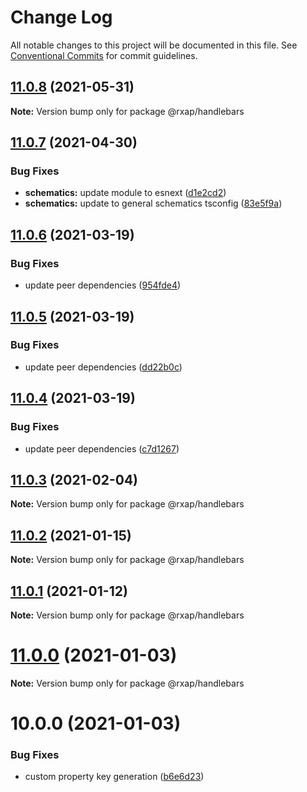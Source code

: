 # Change Log

All notable changes to this project will be documented in this file.
See [Conventional Commits](https://conventionalcommits.org) for commit guidelines.

## [11.0.8](https://gitlab.com/rxap/packages/compare/@rxap/handlebars@11.0.7...@rxap/handlebars@11.0.8) (2021-05-31)

**Note:** Version bump only for package @rxap/handlebars





## [11.0.7](https://gitlab.com/rxap/packages/compare/@rxap/handlebars@11.0.6...@rxap/handlebars@11.0.7) (2021-04-30)


### Bug Fixes

* **schematics:** update module to esnext ([d1e2cd2](https://gitlab.com/rxap/packages/commit/d1e2cd252f3866471935131187b3acaefe2cca82))
* **schematics:** update to general schematics tsconfig ([83e5f9a](https://gitlab.com/rxap/packages/commit/83e5f9a0cf1810686a503425d87a5e4ae30b8c84))





## [11.0.6](https://gitlab.com/rxap/packages/compare/@rxap/handlebars@11.0.5...@rxap/handlebars@11.0.6) (2021-03-19)


### Bug Fixes

* update peer dependencies ([954fde4](https://gitlab.com/rxap/packages/commit/954fde47836ff0c1f25a77c33ff871ddc7685b6c))





## [11.0.5](https://gitlab.com/rxap/packages/compare/@rxap/handlebars@11.0.4...@rxap/handlebars@11.0.5) (2021-03-19)


### Bug Fixes

* update peer dependencies ([dd22b0c](https://gitlab.com/rxap/packages/commit/dd22b0ce053bc266c7aea659a2faf3be39f424e7))





## [11.0.4](https://gitlab.com/rxap/packages/compare/@rxap/handlebars@11.0.3...@rxap/handlebars@11.0.4) (2021-03-19)


### Bug Fixes

* update peer dependencies ([c7d1267](https://gitlab.com/rxap/packages/commit/c7d12671f3efc198985cddee92caa2558e74b023))





## [11.0.3](https://gitlab.com/rxap/packages/compare/@rxap/handlebars@11.0.2...@rxap/handlebars@11.0.3) (2021-02-04)

**Note:** Version bump only for package @rxap/handlebars





## [11.0.2](https://gitlab.com/rxap/packages/compare/@rxap/handlebars@11.0.1...@rxap/handlebars@11.0.2) (2021-01-15)

**Note:** Version bump only for package @rxap/handlebars





## [11.0.1](https://gitlab.com/rxap/packages/compare/@rxap/handlebars@11.0.0...@rxap/handlebars@11.0.1) (2021-01-12)

**Note:** Version bump only for package @rxap/handlebars





# [11.0.0](https://gitlab.com/rxap/packages/compare/@rxap/handlebars@10.0.0...@rxap/handlebars@11.0.0) (2021-01-03)

**Note:** Version bump only for package @rxap/handlebars





# 10.0.0 (2021-01-03)


### Bug Fixes

* custom property key generation ([b6e6d23](https://gitlab.com/rxap/packages/commit/b6e6d23215f0b35e0de2d35003b186a3d435b8e4))
